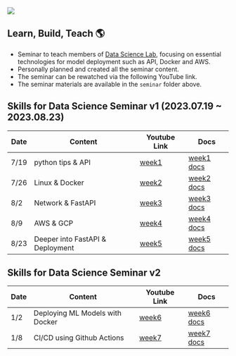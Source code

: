 <img src="https://capsule-render.vercel.app/api?type=waving&height=200&color=gradient&text=Skills%20for%20Data%20Science&fontSize=55" />

## Learn, Build, Teach 🌎

- Seminar to teach members of [Data Science Lab](https://github.com/DataScience-Lab-Yonsei), focusing on essential technologies for model deployment such as API, Docker and AWS.
- Personally planned and created all the seminar content.
- The seminar can be rewatched via the following YouTube link.
- The seminar materials are available in the `seminar` folder above.

## Skills for Data Science Seminar v1 (2023.07.19 ~ 2023.08.23)

| Date | Content             | Youtube Link                                             | Docs                                                                                                                        |
| ---- | ----------------------- | ---------------------------------------------------- | --------------------------------------------------------------------------------------------------------------------------- |
| 7/19 | python tips & API       | [week1](https://www.youtube.com/watch?v=aehxiqKv0Pk) | [week1 docs](https://github.com/ddoddii/skills-for-DS/blob/main/seminar/1%EC%A3%BC%EC%B0%A8%EC%84%B8%EB%AF%B8%EB%82%98.pdf) |
| 7/26 | Linux & Docker          | [week2](https://youtu.be/rJLsmh0oC6o)                | [week2 docs](https://github.com/ddoddii/skills-for-DS/blob/main/seminar/2%EC%A3%BC%EC%B0%A8%EC%84%B8%EB%AF%B8%EB%82%98.pdf) |
| 8/2  | Network & FastAPI       | [week3](https://youtu.be/wRhgEzWIrRI)                | [week3 docs](https://github.com/ddoddii/skills-for-DS/blob/main/seminar/3%EC%A3%BC%EC%B0%A8%EC%84%B8%EB%AF%B8%EB%82%98.pdf) |
| 8/9  | AWS & GCP               | [week4](https://youtu.be/G7UkYA9xodg)                | [week4 docs](https://github.com/ddoddii/skills-for-DS/blob/main/seminar/4%EC%A3%BC%EC%B0%A8%EC%84%B8%EB%AF%B8%EB%82%98.pdf) |
| 8/23 | Deeper into FastAPI & Deployment | [week5](https://youtu.be/GcNaDQp1Rug)                | [week5 docs](https://github.com/ddoddii/skills-for-DS/blob/main/seminar/5%EC%A3%BC%EC%B0%A8%EC%84%B8%EB%AF%B8%EB%82%98.pdf) |

## Skills for Data Science Seminar v2

| Date | Content                       | Youtube Link                               | Docs                                                                                                                        |
| ---- | ------------------------------- | ------------------------------------- | --------------------------------------------------------------------------------------------------------------------------- |
| 1/2  | Deploying ML Models with Docker | [week6](https://youtu.be/HTFxaUfR5HU) | [week6 docs](https://github.com/ddoddii/skills-for-DS/blob/main/seminar/6%EC%A3%BC%EC%B0%A8%EC%84%B8%EB%AF%B8%EB%82%98.pdf) |
| 1/8  | CI/CD using Github Actions      | [week7](https://youtu.be/VCVFE4rQfnM) | [week7 docs](https://github.com/ddoddii/skills-for-DS/blob/main/seminar/7%EC%A3%BC%EC%B0%A8%EC%84%B8%EB%AF%B8%EB%82%98.pdf) |
